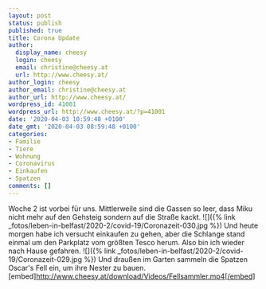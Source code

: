 ```yaml
---
layout: post
status: publish
published: true
title: Corona Update
author:
  display_name: cheesy
  login: cheesy
  email: christine@cheesy.at
  url: http://www.cheesy.at/
author_login: cheesy
author_email: christine@cheesy.at
author_url: http://www.cheesy.at/
wordpress_id: 41001
wordpress_url: http://www.cheesy.at/?p=41001
date: '2020-04-03 10:59:48 +0100'
date_gmt: '2020-04-03 08:59:48 +0100'
categories:
- Familie
- Tiere
- Wohnung
- Coronavirus
- Einkaufen
- Spatzen
comments: []
---
```

Woche 2 ist vorbei für uns.
Mittlerweile sind die Gassen so leer, dass Miku nicht mehr auf den Gehsteig sondern auf die Straße kackt.
![]({% link _fotos/leben-in-belfast/2020-2/covid-19/Coronazeit-030.jpg %})
Und heute morgen habe ich versucht einkaufen zu gehen, aber die Schlange stand einmal um den Parkplatz vom größten Tesco herum. Also bin ich wieder nach Hause gefahren.
![]({% link _fotos/leben-in-belfast/2020-2/covid-19/Coronazeit-029.jpg %})
Und draußen im Garten sammeln die Spatzen Oscar's Fell ein, um ihre Nester zu bauen.
[embed]http://www.cheesy.at/download/Videos/Fellsammler.mp4[/embed]
